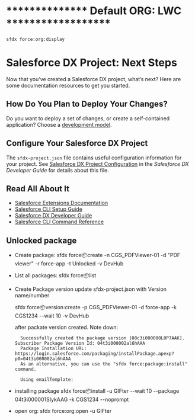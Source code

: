 # **************  Default ORG: LWC ******************

    sfdx force:org:display

# Salesforce DX Project: Next Steps

Now that you’ve created a Salesforce DX project, what’s next? Here are some documentation resources to get you started.

## How Do You Plan to Deploy Your Changes?

Do you want to deploy a set of changes, or create a self-contained application? Choose a [development model](https://developer.salesforce.com/tools/vscode/en/user-guide/development-models).

## Configure Your Salesforce DX Project

The `sfdx-project.json` file contains useful configuration information for your project. See [Salesforce DX Project Configuration](https://developer.salesforce.com/docs/atlas.en-us.sfdx_dev.meta/sfdx_dev/sfdx_dev_ws_config.htm) in the _Salesforce DX Developer Guide_ for details about this file.

## Read All About It

- [Salesforce Extensions Documentation](https://developer.salesforce.com/tools/vscode/)
- [Salesforce CLI Setup Guide](https://developer.salesforce.com/docs/atlas.en-us.sfdx_setup.meta/sfdx_setup/sfdx_setup_intro.htm)
- [Salesforce DX Developer Guide](https://developer.salesforce.com/docs/atlas.en-us.sfdx_dev.meta/sfdx_dev/sfdx_dev_intro.htm)
- [Salesforce CLI Command Reference](https://developer.salesforce.com/docs/atlas.en-us.sfdx_cli_reference.meta/sfdx_cli_reference/cli_reference.htm)

## Unlocked package
- Create package: 
    sfdx force:package:create -n CGS_PDFViewer-01 -d "PDF viewer" -r force-app -t Unlocked -v DevHub

- List all packages: 
    sfdx force:package:list

- Create Package version
    update sfdx-project.json with Version name/number
    
    sfdx force:package:version:create -p CGS_PDFViewer-01 -d force-app -k CGS1234 --wait 10 -v DevHub

    after packate version created. Note down:
        
        Successfully created the package version [08c3i000000L0P7AAK]. Subscriber Package Version Id: 04t3i000002al6hAAA
        Package Installation URL: https://login.salesforce.com/packaging/installPackage.apexp?p0=04t3i000002al6hAAA
        As an alternative, you can use the "sfdx force:package:install" command.

        Using emailTemplate:

- installing package
    sfdx force:package:install -u GIFter --wait 10 --package 04t3i000001SIykAAG -k CGS1234 --noprompt

- open org: 
    sfdx force:org:open -u GIFter
